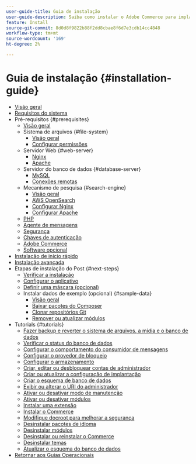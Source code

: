 ```yaml
---
user-guide-title: Guia de instalação
user-guide-description: Saiba como instalar o Adobe Commerce para implantações locais.
feature: Install
source-git-commit: 8d0d8f9822b88f2dd8cbae8f6d7e3cdb14cc4848
workflow-type: tm+mt
source-wordcount: '169'
ht-degree: 2%

---
```



# Guia de instalação {#installation-guide}

- [Visão geral](overview.md)
- [Requisitos do sistema](system-requirements.md)
- Pré-requisitos {#prerequisites}
   - [Visão geral](prerequisites/overview.md)
   - Sistema de arquivos {#file-system}
      - [Visão geral](prerequisites/file-system/overview.md)
      - [Configurar permissões](prerequisites/file-system/configure-permissions.md)
   - Servidor Web {#web-server}
      - [Nginx](prerequisites/web-server/nginx.md)
      - [Apache](prerequisites/web-server/apache.md)
   - Servidor do banco de dados {#database-server}
      - [MySQL](prerequisites/database/mysql.md)
      - [Conexões remotas](prerequisites/database/mysql-remote.md)
   - Mecanismo de pesquisa {#search-engine}
      - [Visão geral](prerequisites/search-engine/overview.md)
      - [AWS OpenSearch](prerequisites/search-engine/aws-opensearch.md)
      - [Configurar Nginx](prerequisites/search-engine/configure-nginx.md)
      - [Configurar Apache](prerequisites/search-engine/configure-apache.md)
   - [PHP](prerequisites/php-settings.md)
   - [Agente de mensagens](prerequisites/rabbitmq.md)
   - [Segurança](prerequisites/security.md)
   - [Chaves de autenticação](prerequisites/authentication-keys.md)
   - [Adobe Commerce](prerequisites/commerce.md)
   - [Software opcional](prerequisites/optional-software.md)
- [Instalação de início rápido](composer.md)
- [Instalação avançada](advanced.md)
- Etapas de instalação do Post {#next-steps}
   - [Verificar a instalação](next-steps/verify.md)
   - [Configurar o aplicativo](next-steps/configuration.md)
   - [Definir uma máscara (opcional)](next-steps/set-umask.md)
   - Instalar dados de exemplo (opcional) {#sample-data}
      - [Visão geral](sample-data/overview.md)
      - [Baixar pacotes do Composer](sample-data/composer-packages.md)
      - [Clonar repositórios Git](sample-data/git-repositories.md)
      - [Remover ou atualizar módulos](sample-data/remove-or-update.md)
- Tutorials {#tutorials}
   - [Fazer backup e reverter o sistema de arquivos, a mídia e o banco de dados](tutorials/backup.md)
   - [Verificar o status do banco de dados](tutorials/database-status.md)
   - [Configurar o comportamento do consumidor de mensagens](tutorials/message-consumers.md)
   - [Configurar o provedor de bloqueio](tutorials/lock-provider.md)
   - [Configurar o armazenamento](tutorials/store.md)
   - [Criar, editar ou desbloquear contas de administrador](tutorials/admin.md)
   - [Criar ou atualizar a configuração de implantação](tutorials/deployment.md)
   - [Criar o esquema de banco de dados](tutorials/database.md)
   - [Exibir ou alterar o URI do administrador](tutorials/admin-uri.md)
   - [Ativar ou desativar modo de manutenção](tutorials/maintenance-mode.md)
   - [Ativar ou desativar módulos](tutorials/manage-modules.md)
   - [Instalar uma extensão](tutorials/extensions.md)
   - [Instalar o Commerce](tutorials/install.md)
   - [Modifique docroot para melhorar a segurança](tutorials/docroot.md)
   - [Desinstalar pacotes de idioma](tutorials/language-packages.md)
   - [Desinstalar módulos](tutorials/uninstall-modules.md)
   - [Desinstalar ou reinstalar o Commerce](tutorials/uninstall.md)
   - [Desinstalar temas](tutorials/themes.md)
   - [Atualizar o esquema do banco de dados](tutorials/database-upgrade.md)
- [Retornar aos Guias Operacionais](https://experienceleague.adobe.com/docs/commerce-operations/operational-guides/home.html?lang=pt-BR)
